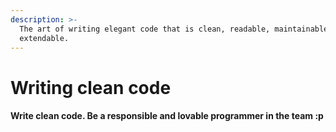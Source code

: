```yaml
---
description: >-
  The art of writing elegant code that is clean, readable, maintainable, and
  extendable.
---
```


# Writing clean code

#### Write clean code. Be a responsible and lovable programmer in the team :p





